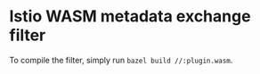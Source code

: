 # Istio WASM metadata exchange filter

To compile the filter, simply run `bazel build //:plugin.wasm`.